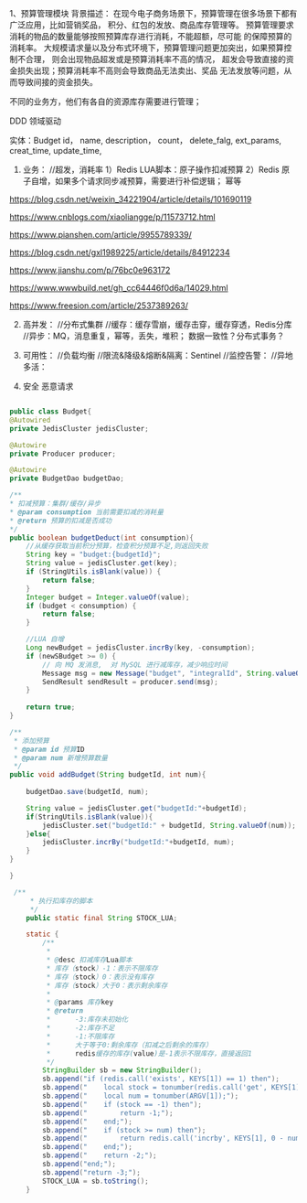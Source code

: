 1、预算管理模块
背景描述：
在现今电子商务场景下，预算管理在很多场景下都有广泛应用，比如营销奖品，
积分、红包的发放、商品库存管理等。
预算管理要求消耗的物品的数量能够按照预算库存进行消耗，不能超额，尽可能
的保障预算的消耗率。
大规模请求量以及分布式环境下，预算管理问题更加突出，如果预算控制不合理，
则会出现物品超发或是预算消耗率不高的情况，
超发会导致直接的资金损失出现；预算消耗率不高则会导致商品无法卖出、奖品
无法发放等问题，从而导致间接的资金损失。

不同的业务方，他们有各自的资源库存需要进行管理；

DDD 领域驱动

实体：Budget
id，
name,
description，
count，
delete_falg,
ext_params,
creat_time,
update_time,


1. 业务：
//超发，消耗率
1）Redis LUA脚本：原子操作扣减预算
2）Redis 原子自增，如果多个请求同步减预算，需要进行补偿逻辑；
幂等

https://blog.csdn.net/weixin_34221904/article/details/101690119

https://www.cnblogs.com/xiaoliangge/p/11573712.html

https://www.pianshen.com/article/9955789339/

https://blog.csdn.net/gxl1989225/article/details/84912234

https://www.jianshu.com/p/76bc0e963172

https://www.wwwbuild.net/gh_cc64446f0d6a/14029.html

https://www.freesion.com/article/2537389263/

2. 高并发：
//分布式集群
//缓存：缓存雪崩，缓存击穿，缓存穿透，Redis分库
//异步：MQ，消息重复，幂等，丢失，堆积；
数据一致性？分布式事务？

3. 可用性：
//负载均衡
//限流&降级&熔断&隔离：Sentinel
//监控告警：
//异地多活：


4. 安全
恶意请求


```java

public class Budget{
@Autowired
private JedisCluster jedisCluster;

@Autowire
private Producer producer;

@Autowire
private BudgetDao budgetDao;

/**
* 扣减预算：集群/缓存/异步
* @param consumption 当前需要扣减的消耗量
* @return 预算的扣减是否成功
*/
public boolean budgetDeduct(int consumption){
    //从缓存获取当前积分预算，检查积分预算不足,则返回失败
    String key = "budget:{budgetId}";
    String value = jedisCluster.get(key);
    if (StringUtils.isBlank(value)) {
        return false;
    }
    Integer budget = Integer.valueOf(value);
    if (budget < consumption) {
        return false;
    }

    //LUA 自增
    Long newBudget = jedisCluster.incrBy(key, -consumption);
    if (newSBudget >= 0) {
        // 向 MQ 发消息,  对 MySQL 进行减库存，减少响应时间
        Message msg = new Message("budget", "integralId", String.valueOf(consumption).getBytes(RemotingHelper.DEFAULT_CHARSET));
        SendResult sendResult = producer.send(msg);
    }
    
    return true;
}

/**
 * 添加预算
 * @param id 预算ID
 * @param num 新增预算数量
 */
public void addBudget(String budgetId, int num){
    
    budgetDao.save(budgetId, num);

    String value = jedisCluster.get("budgetId:"+budgetId);
    if(StringUtils.isBlank(value)){
        jedisCluster.set("budgetId:" + budgetId, String.valueOf(num));
    }else{
        jedisCluster.incrBy("budgetId:"+budgetId, num);
    }
}

}

 /**
     * 执行扣库存的脚本
     */
    public static final String STOCK_LUA;

    static {
        /**
         *
         * @desc 扣减库存Lua脚本
         * 库存（stock）-1：表示不限库存
         * 库存（stock）0：表示没有库存
         * 库存（stock）大于0：表示剩余库存
         *
         * @params 库存key
         * @return
         *      -3:库存未初始化
         *      -2:库存不足
         *      -1:不限库存
         *      大于等于0:剩余库存（扣减之后剩余的库存）
         *      redis缓存的库存(value)是-1表示不限库存，直接返回1
         */
        StringBuilder sb = new StringBuilder();
        sb.append("if (redis.call('exists', KEYS[1]) == 1) then");
        sb.append("    local stock = tonumber(redis.call('get', KEYS[1]));");
        sb.append("    local num = tonumber(ARGV[1]);");
        sb.append("    if (stock == -1) then");
        sb.append("        return -1;");
        sb.append("    end;");
        sb.append("    if (stock >= num) then");
        sb.append("        return redis.call('incrby', KEYS[1], 0 - num);");
        sb.append("    end;");
        sb.append("    return -2;");
        sb.append("end;");
        sb.append("return -3;");
        STOCK_LUA = sb.toString();
    }
    
```